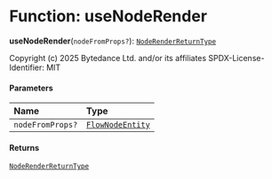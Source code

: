 # Function: useNodeRender

**useNodeRender**(`nodeFromProps?`): [`NodeRenderReturnType`](/auto-docs/free-layout-editor/interfaces/NodeRenderReturnType.md)

Copyright (c) 2025 Bytedance Ltd. and/or its affiliates
SPDX-License-Identifier: MIT

#### Parameters

| Name | Type |
| :------ | :------ |
| `nodeFromProps?` | [`FlowNodeEntity`](/auto-docs/free-layout-editor/classes/FlowNodeEntity-1.md) |

#### Returns

[`NodeRenderReturnType`](/auto-docs/free-layout-editor/interfaces/NodeRenderReturnType.md)
